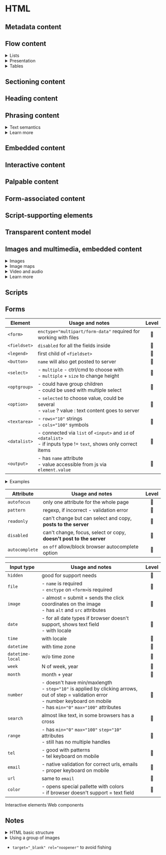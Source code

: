 # HTML

## Metadata content

## Flow content
<details>
<summary>Lists</summary>

```HTML
<!-- start to set the start point -->
<!-- reversed - bool, changes the order -->
<ol start="10" reversed>
  <li></li>
</ol>
```

</details>

<details>
<summary>Presentation</summary>

```HTML
<figure>
  <figcaption>1st or last element inside the figure</figcaption>
</figure>
```

</details>

<details>
<summary>Tables</summary>

```HTML
<!-- by default shrinks to content -->
<table>
  <caption>Always the 1st child</caption>
  <tr>
    <!-- for horizontal expanding, moves right cell, have to delete in html -->
    <td colspan="2"></td>
    <!-- for vertical expanding, moves lower cell in it's own row to right -->
    <td rowspan="2"></td>
  </tr>
</table>
```

</details>

## Sectioning content

## Heading content

## Phrasing content
<details>
<summary>Text semantics</summary>

```HTML
<!-- can cite the e-address also -->
<q cite="https://google.com">Google</q>

<!-- phrasing if contain only phrasing content -->
<ins datetime="2020-09-08">today</ins>
<del datetime="2020-09-07T14:14">yesterday at 14:14</del>

<!-- phrasing always -->
<time datetime="2020-09-06">2 days ago</time>
```

</details>

<details>
<summary>Learn more</summary>

- [Datetime attribute valid values](https://developer.mozilla.org/en-US/docs/Web/HTML/Element/time)

</details>

## Embedded content

## Interactive content

## Palpable content

## Form-associated content

## Script-supporting elements

## Transparent content model

## Images and multimedia, embedded content
<details>
<summary>Images</summary>

```HTML
<!-- alt is added to only one img of a group, others are "" description -->
<img width="20" height="20" src="star.svg" alt="Rating of 5 stars">
<img width="20" height="20" src="star.svg" alt="">
<img width="20" height="20" src="star.svg" alt="">
<img width="20" height="20" src="star.svg" alt="">
<img width="20" height="20" src="star.svg" alt="">

<!-- for complex images (graphs or alike) with long descriptions -->
<!-- use short and long descriptions -->
<img src="#" alt="Short description" longdesc="#long-desc">
<p id="long-desc">Long description here.</p>
<!--or-->
<img src="#" alt="Short description" aria-labelledby="#long-desc">
<p id="long-desc">Long description here.</p>
<!-- or use figure -->
<figure>
  <img src="#" alt="Short description">
  <figcaption>Long description here.</figcaption>
</figure>
```

</details>

<details>
<summary>Image maps</summary>

- for super strange cases like block-schemes etc
```HTML
<map name="map">
  <!-- defines a hot-spot region on a map, only used within a <map> -->
  <area shape="circle" coords="75,75,75" href="left.html">
</map>
<img usemap="#map" src="#" alt="Map">
```

</details>

<details>
<summary>Video and audio</summary>

```HTML
<!-- preload metadata service data (length, 1 slide) -->
<!-- preload auto - whole video -->
<!-- poster img when not yet loaded -->
<video 
  preload="none/metadata/auto"
  poster="#"
  controls
  autoplay
>
  <!-- first loads first if could be played -->
  <source src="video.webm" type="video/webm">
  <source src="video.mp4" type="video/mp4">
  <source src="" type="MPEG-4/H.264">
  <source src="" type="OGG/Theora">
</video>

<!-- almost like a video -->
<audio controls autoplay>
  <!-- first loads first if could be played -->
  <source src="" type="mp3">
  <source src="" type="ogg">
</audio>
```

</details>

<details>
<summary>Learn more</summary>

- [Video tag on MDN](https://developer.mozilla.org/en-US/docs/Web/HTML/Element/video)

</details>

## Scripts

## Forms
|Element|Usage and notes|Level|
|-------|---------------|:---:|
|`<form>`|`enctype="multipart/form-data"` required for working with files|:deciduous_tree:|
|`<fieldset>`|`disabled` for all the fields inside|:deciduous_tree:|
|`<legend>`|first child of `<fieldset>`|:deciduous_tree:|
|`<button>`|`name` will also get posted to server|:blossom:|
|`<select>`|- `multiple` - ctrl/cmd to choose with<br>- `multiple` + `size` to change height|:deciduous_tree:|
|`<optgroup>`|- could have group children<br>- could be used with multiple select|:deciduous_tree:|
|`<option>`|- `selected` to choose value, could be several<br>- `value` ? value : text content goes to server|:deciduous_tree:|
|`<textarea>`|- `rows="10"` strings<br>- `cols="100"` symbols|:blossom:|
|`<datalist>`|- connected via `list` of `<input>` and `id` of `<datalist>`<br>- if inputs type != `text`, shows only correct items|:seedling:|
|`<output>`|- has `name` attribute<br>- value accessible from js via `element.value`|:seedling:|

<details>
<summary>Examples</summary>

```HTML
<input type="text" list="browsers" name="browsers">
<datalist id="browsers">
  <option>Google Chrome</option>
  <option>Mozilla Firefox</option>
  <option>Edge</option>
  <option>Opera</option>
</datalist>
```

</details>

|Attribute|Usage and notes|Level|
|---------|---------------|:---:|
|`autofocus`|only one attribute for the whole page|:blossom:|
|`pattern`|regexp, if incorrect - validation error|:deciduous_tree:|
|`readonly`|can't change but can select and copy, **posts to the server**|:blossom:|
|`disabled`|can't change, focus, select or copy, **doesn't post to the server**|:blossom:|
|`autocomplete`|`on` `off` allow/block browser autocomplete option|:blossom:|

|Input type|Usage and notes|Level|
|----------|---------------|:---:|
|`hidden`|good for support needs|:deciduous_tree:|
|`file`|- `name` is required<br>- `enctype` on `<form>`is required|:seedling:|
|`image`|- almost = submit + sends the click coordinates on the image<br>- has `alt` and `src` attributes|:seedling:|
|`date`|- for all date types if browser doesn't support, shows text field<br>- with locale|:seedling:|
|`time`|with locale|:seedling:|
|`datetime`|with time zone|:seedling:|
|`datetime-local`|w/o time zone|:seedling:|
|`week`|N of week, year|:seedling:|
|`month`|month + year|:seedling:|
|`number`|- doesn't have min/maxlength<br>- `step="10"` is applied by clicking arrows, out of step = validation error<br>- number keyboard on mobile<br>- has `min="0"` `max="100"` attributes|:deciduous_tree:|
|`search`|almost like text, in some browsers has a cross|:blossom:|
|`range`|- has `min="0"` `max="100"` `step="10"` attributes<br>- still has no multiple handles|:deciduous_tree:|
|`tel`|- good with patterns<br>- tel keyboard on mobile|:blossom:|
|`email`|- native validation for correct urls, emails<br>- proper keyboard on mobile|:deciduous_tree:|
|`url`|same to `email`|:deciduous_tree:|
|`color`|- opens special pallette with colors<br>- if browser doesn't support = text field|:seedling:|

Interactive elements
Web components

## Notes

<details>
<summary>HTML basic structure</summary>

```HTML
<!doctype html>
<head>
  <meta charset="utf-8">
  <meta name="viewport" content="width=device-width, initial-scale=1">
  <!-- optional: start -->
  <meta name="keywords" content="...">
  <meta name="description" content="...">
  <!-- optional: end -->
  <title>Title</title>
  <link href="#" rel="stylesheet">
</head>
<body>
</body>
```

</details>

<details>
<summary>Using a group of images</summary>

```HTML
<!-- alt added to only one img of a group, others are "" description -->
<img src="./star.png" alt="4 out of 5 stars">
<img src="./star.png" alt="">
<img src="./star.png" alt="">
<img src="./star.png" alt="">
<img src="./star.png" alt="">

<!-- there are also image maps (for super strange cases like block-schemes etc) -->
<!-- consider using tags below -->
<map>
<area>
```

</details>

- `target="_blank" rel="noopener"` to avoid fishing